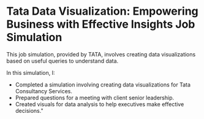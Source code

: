 # Tata Data Visualization: Empowering Business with Effective Insights Job Simulation

This job simulation, provided by TATA, involves creating data visualizations based on useful queries to understand data.

In this simulation, I:
- Completed a simulation involving creating data visualizations for Tata Consultancy Services.
- Prepared questions for a meeting with client senior leadership.
- Created visuals for data analysis to help executives make effective decisions."
